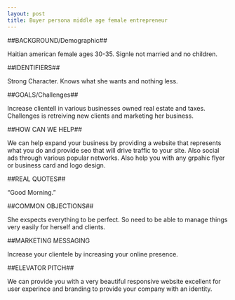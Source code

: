 ```yaml
---
layout: post
title: Buyer persona middle age female entrepreneur
---
```



##BACKGROUND/Demographic##

Haitian american female ages 30-35. Signle not married and no children.

##IDENTIFIERS##

Strong Character. Knows what she wants and nothing less.

##GOALS/Challenges##

Increase clientell in various businesses owned real estate and taxes. Challenges is  retreiving new clients and marketing her business.

##HOW CAN WE HELP##

We can help expand your business by providing a website that represents what you do and provide seo that will drive traffic to your site. Also social ads through various popular networks. Also help you with any grpahic flyer or business card and logo design.

##REAL QUOTES##

“Good Morning.”

##COMMON OBJECTIONS##

She exspects everything to be perfect. So need to be able to manage things very easily for herself and clients.

##MARKETING MESSAGING

Increase your clientele by increasing your online presence.

##ELEVATOR PITCH##

We can provide you with a very beautiful responsive website excellent for user experince and branding to provide your company with an identity. 
